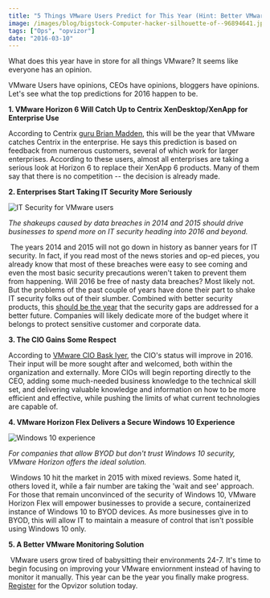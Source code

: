 ```yaml
---
title: "5 Things VMware Users Predict for This Year (Hint: Better VMware Monitoring is Around the Corner!)"
image: /images/blog/bigstock-Computer-hacker-silhouette-of--96894641.jpg
tags: ["Ops", "opvizor"]
date: "2016-03-10"
---
```


What does this year have in store for all things VMware? It seems like everyone has an opinion. 

VMware Users have opinions, CEOs have opinions, bloggers have opinions. Let's see what the top predictions for 2016 happen to be. 

**1\. VMware Horizon 6 Will Catch Up to Centrix XenDesktop/XenApp for Enterprise Use** 

According to Centrix [guru Brian Madden](http://www.brianmadden.com/blogs/brianmadden/archive/2015/08/12/prediction-by-end-of-2016-vmware-horizon-will-be-neck-and-neck-with-citrix-xendesktop-xenapp.aspx), this will be the year that VMware catches Centrix in the enterprise. He says this prediction is based on feedback from numerous customers, several of which work for larger enterprises. According to these users, almost all enterprises are taking a serious look at Horizon 6 to replace their XenApp 6 products. Many of them say that there is no competition -- the decision is already made. 

**2\. Enterprises Start Taking IT Security More Seriously**

![IT Security for VMware users](/images/blog/bigstock-Computer-hacker-silhouette-of--96894641.jpg)

_The shakeups caused by data breaches in 2014 and 2015 should drive businesses to spend more on IT security heading into 2016 and beyond._ 

 The years 2014 and 2015 will not go down in history as banner years for IT security. In fact, if you read most of the news stories and op-ed pieces, you already know that most of these breaches were easy to see coming and even the most basic security precautions weren't taken to prevent them from happening. Will 2016 be free of nasty data breaches? Most likely not. But the problems of the past couple of years have done their part to shake IT security folks out of their slumber. Combined with better security products, this [should be the year](http://blogs.vmware.com/euc/2016/02/five-end-user-computing-predictions-for-2016.html) that the security gaps are addressed for a better future. Companies will likely dedicate more of the budget where it belongs to protect sensitive customer and corporate data. 

**3\. The CIO Gains Some Respect** 

According to [VMware CIO Bask Iyer](http://www.vmware.com/radius/bask-iyers-2016-predictions/), the CIO's status will improve in 2016. Their input will be more sought after and welcomed, both within the organization and externally. More CIOs will begin reporting directly to the CEO, adding some much-needed business knowledge to the technical skill set, and delivering valuable knowledge and information on how to be more efficient and effective, while pushing the limits of what current technologies are capable of. 

**4\. VMware Horizon Flex Delivers a Secure Windows 10 Experience**

![Windows 10 experience](/images/blog/bigstock-Windows--technical-preview-r-85522589.jpg)

_For companies that allow BYOD but don't trust Windows 10 security, VMware Horizon offers the ideal solution._ 

 Windows 10 hit the market in 2015 with mixed reviews. Some hated it, others loved it, while a fair number are taking the 'wait and see' approach. For those that remain unconvinced of the security of Windows 10, VMware Horizon Flex will empower businesses to provide a secure, containerized instance of Windows 10 to BYOD devices. As more businesses give in to BYOD, this will allow IT to maintain a measure of control that isn't possible using Windows 10 only. 

**5\. A Better VMware Monitoring Solution** 

 VMware users grow tired of babysitting their environments 24-7. It's time to begin focusing on improving your VMware enviornment instead of having to monitor it manually. This year can be the year you finally make progress. [Register](http://try.opvizor.com/health-analyzer/) for the Opvizor solution today.
